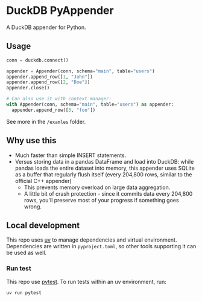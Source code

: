 # DuckDB PyAppender

A DuckDB appender for Python.

## Usage

```py
conn = duckdb.connect()

appender = Appender(conn, schema="main", table="users")
appender.append_row([1, "John"])
appender.append_row([2, "Doe"])
appender.close()

# Can also use it with context manager:
with Appender(conn, schema="main", table="users") as appender:
  appender.append_row([3, "foo"])
```

See more in the `/examles` folder.

## Why use this

- Much faster than simple INSERT statements.
- Versus storing data in a pandas DataFrame and load into DuckDB: while pandas loads the entire dataset into memory, this appender uses SQLite as a buffer that regularly flush itself (every 204,800 rows, similar to the official C++ appender)
  - This prevents memory overload on large data aggregation.
  - A little bit of crash protection - since it commits data every 204,800 rows, you'll preserve most of your progress if something goes wrong.

## Local development

This repo uses [uv](https://github.com/astral-sh/uv) to manage dependencies and
virtual environment. Dependencies are written in `pyproject.toml`, so other
tools supporting it can be used as well.

### Run test

This repo use [pytest](https://docs.pytest.org/en/stable/). To run tests within an uv environment, run:

```bash
uv run pytest
```
